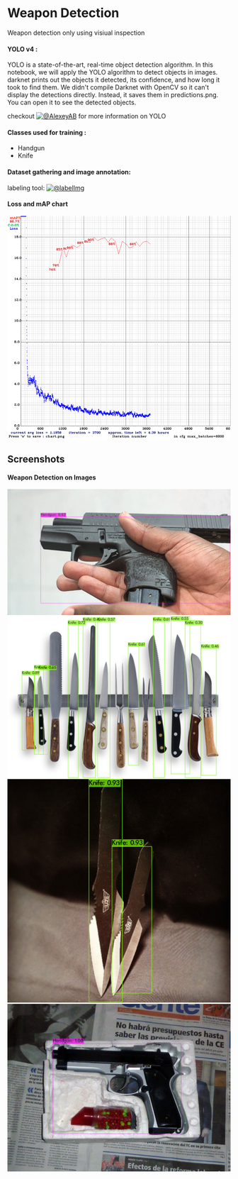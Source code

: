 # Weapon Detection

Weapon detection only using visiual inspection

#### YOLO v4 :
YOLO is a state-of-the-art, real-time object detection algorithm. In this notebook, we will apply the YOLO algorithm to detect objects in images. darknet prints out the objects it detected, its confidence, and how long it took to find them. We didn't compile Darknet with OpenCV so it can't display the detections directly. Instead, it saves them in predictions.png. You can open it to see the detected objects.

checkout [![@AlexeyAB](https://img.shields.io/badge/AlexeyAB-%20-black)](https://github.com/AlexeyAB/darknet) for more information on YOLO

#### Classes used for training :
- Handgun
- Knife

#### Dataset gathering and image annotation:

labeling tool: [![@labelImg](https://img.shields.io/badge/LabelImg-%20-blue)](https://github.com/tzutalin/labelImg)
#### Loss and mAP chart 
![App Screenshot](https://github.com/ll-ysh-ll/weapon-detection/blob/master/Screenshots/chart_yolov4-custom%20(4).png?raw=true)



## Screenshots

#### Weapon Detection on Images
![App Screenshot](https://github.com/ll-ysh-ll/weapon-detection/blob/master/Screenshots/(1).jpeg?raw=true)
![App Screenshot](https://github.com/ll-ysh-ll/weapon-detection/blob/master/Screenshots/(2).jpeg?raw=true)
![App Screenshot](https://github.com/ll-ysh-ll/weapon-detection/blob/master/Screenshots/(3).jpeg?raw=true)
![App Screenshot](https://github.com/ll-ysh-ll/weapon-detection/blob/master/Screenshots/(4).jpeg?raw=true)

